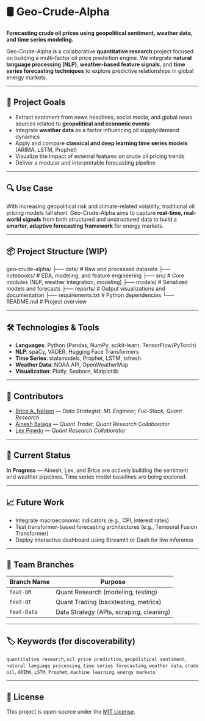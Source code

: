# 🛢️ Geo-Crude-Alpha

**Forecasting crude oil prices using geopolitical sentiment, weather data, and time series modeling.**

Geo-Crude-Alpha is a collaborative **quantitative research** project focused on building a multi-factor oil price prediction engine. We integrate **natural language processing (NLP)**, **weather-based feature signals**, and **time series forecasting techniques** to explore predictive relationships in global energy markets.

---

## 📌 Project Goals

- Extract sentiment from news headlines, social media, and global news sources related to **geopolitical and economic events**
- Integrate **weather data** as a factor influencing oil supply/demand dynamics
- Apply and compare **classical and deep learning time series models** (ARIMA, LSTM, Prophet)
- Visualize the impact of external features on crude oil pricing trends
- Deliver a modular and interpretable forecasting pipeline

---

## 🔍 Use Case

With increasing geopolitical risk and climate-related volatility, traditional oil pricing models fall short. Geo-Crude-Alpha aims to capture **real-time, real-world signals** from both structured and unstructured data to build a **smarter, adaptive forecasting framework** for energy markets.

---

## 📦 Project Structure (WIP)

geo-crude-alpha/
├── data/ # Raw and processed datasets
├── notebooks/ # EDA, modeling, and feature engineering
├── src/ # Core modules (NLP, weather integration, modeling)
├── models/ # Serialized models and forecasts
├── reports/ # Output visualizations and documentation
├── requirements.txt # Python dependencies
└── README.md # Project overview



---

## 🛠️ Technologies & Tools

- **Languages**: Python (Pandas, NumPy, scikit-learn, TensorFlow/PyTorch)
- **NLP**: spaCy, VADER, Hugging Face Transformers
- **Time Series**: statsmodels, Prophet, LSTM, tsfresh
- **Weather Data**: NOAA API, OpenWeatherMap
- **Visualization**: Plotly, Seaborn, Matplotlib

---

## 👥 Contributors

- [Brice A. Nelson](https://www.devbybrice.com) — *Data Strategist, ML Engineer, Full-Stack, Quant Research*
- [Ainesh Balaga](https://github.com/abalaga09) — *Quant Trader, Quant Research Collaborator*
- [Lex Pinedo](https://github.com/lexpinedo) — *Quant Research Collaborator*

---

## 🌱 Current Status

**In Progress** — Ainesh, Lex, and Brice are actively building the sentiment and weather pipelines. Time series model baselines are being explored.

---

## 📈 Future Work

- Integrate macroeconomic indicators (e.g., CPI, interest rates)
- Test transformer-based forecasting architectures (e.g., Temporal Fusion Transformer)
- Deploy interactive dashboard using Streamlit or Dash for live inference

---

## 🔁 Team Branches

| Branch Name   | Purpose                            |
|---------------|------------------------------------|
| `feat-QR`     | Quant Research (modeling, testing) |
| `feat-QT`     | Quant Trading (backtesting, metrics) |
| `feat-Data`   | Data Strategy (APIs, scraping, cleaning) |

---

## 🏷️ Keywords (for discoverability)

`quantitative research`, `oil price prediction`, `geopolitical sentiment`, `natural language processing`, `time series forecasting`, `weather data`, `crude oil`, `ARIMA`, `LSTM`, `Prophet`, `machine learning`, `energy markets`

---

## 📜 License

This project is open-source under the [MIT License](./LICENSE).
